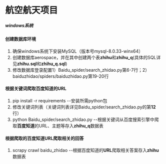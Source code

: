 # 航空航天项目

##### windows系统

#### 创建数据库环境

1. 确保windows系统下安装MySQL（版本号mysql-8.0.33-winx64）
2. 创建数据库aerospace，并在其中创建两个表**zhihu**和**zhihu_q**(具体的SQL详见**zhihu.sql**和**zhihu_q.sql**)
3. 修改数据库登录配置1）Baidu_spider/search_zhidao.py第6-7行；2）baiduzhidao/spiders/baiduzhidao.py第19-20行

#### 根据关键词爬取百度知道的URL

1. pip install -r requirements --安装所需python包
2. 修改关键词列表（关键词列表详见Baidu_spider/search_zhidao.py的第**12**行）
3. python Baidu_spider/search_zhidao.py --根据关键词从百度搜索引擎中爬取**百度知道**的URL、主题等存入**zhihu_q**数据表

#### 根据爬取的百度知道URL爬取相关的回答

1. scrapy crawl baidu_zhidao --根据百度知道的**URL**爬取相关答案存入**zhihu**数据表


